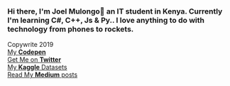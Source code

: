 ### Hi there, I'm Joel Mulongo👋 an IT student in Kenya. Currently I'm learning C#, C++, Js & Py.. I love anything to do with technology from phones to rockets.

<!DOCTYPE html>
<html lang="en">
  <body><footer>
      Copywrite 2019
    </footer>
    <a href="https://codepen.io/JoelMulongo"> 
      My <strong>Codepen</strong>
    <a href="https://twitter.com/MulongoJoel?s=09"><br>
      Get Me on <strong>Twitter</strong>
    <a href="https://www.kaggle.com/joelmulongo"><br>
      My <strong>Kaggle</strong> Datasets
    <a href="https://medium.com/@joelmulongo97"><br>
      Read My <strong>Medium</strong> posts
    </a>
  </body>
</html>
